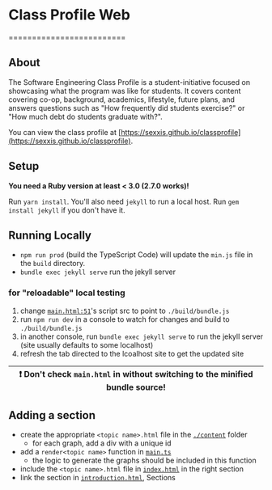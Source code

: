 # Class Profile Web

=========================

## About

The Software Engineering Class Profile is a student-initiative focused on showcasing what the program was
like for students. It covers content covering co-op, background, academics, lifestyle, future plans, and
answers questions such as "How frequently did students exercise?" or "How much debt do students graduate with?".

You can view the class profile at [https://sexxis.github.io/classprofile](https://sexxis.github.io/classprofile).

## Setup

**You need a Ruby version at least < 3.0 (2.7.0 works)!**

Run `yarn install`. You'll also need `jekyll` to run a local host. Run `gem install jekyll` if you don't have it.

## Running Locally

- `npm run prod` (build the TypeScript Code) will update the `min.js` file in the `build` directory.
- `bundle exec jekyll serve` run the jekyll server

### for "reloadable" local testing

1. change [`main.html:51`](./_layouts/main.html)'s script src to point to `./build/bundle.js`
2. run `npm run dev` in a console to watch for changes and build to `./build/bundle.js`
3. in another console, run `bundle exec jekyll serve` to run the jekyll server (site usually defaults to some localhost)
4. refresh the tab directed to the lcoalhost site to get the updated site

| :exclamation: Don't check `main.html` in without switching to the minified bundle source! |
|-------------------------------------------------------------------------------------------|

## Adding a section

- create the appropriate `<topic name>.html` file in the [`./content`](./content) folder
  - for each graph, add a div with a unique id
- add a `render<topic name>` function in [`main.ts`](main.ts)
  - the logic to generate the graphs should be included in this function
- include the `<topic name>.html` file in [`index.html`](./index.html) in the right section
- link the section in [`introduction.html`](./content/introduction.html), Sections
